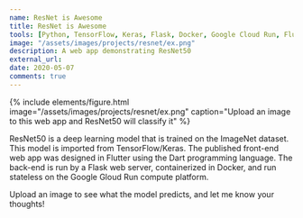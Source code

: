 ```yaml
---
name: ResNet is Awesome
title: ResNet is Awesome
tools: [Python, TensorFlow, Keras, Flask, Docker, Google Cloud Run, Flutter]
image: "/assets/images/projects/resnet/ex.png"
description: A web app demonstrating ResNet50 
external_url: 
date: 2020-05-07
comments: true
---
```


{% include elements/figure.html image="/assets/images/projects/resnet/ex.png" caption="Upload an image to this web app and ResNet50 will classify it" %}

ResNet50 is a deep learning model that is trained on the ImageNet dataset. This model is imported from TensorFlow/Keras. The published front-end web app was designed in Flutter using the Dart programming language. The back-end is run by a Flask web server, containerized in Docker, and run stateless on the Google Gloud Run compute platform.

Upload an image to see what the model predicts, and let me know your thoughts!

